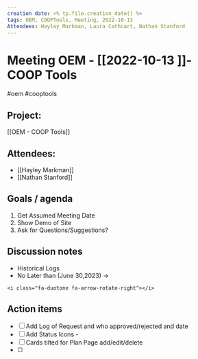 ```yaml
---
creation date: <% tp.file.creation_date() %>
tags: OEM, COOPTools, Meeting, 2022-10-13
Attendees: Hayley Markman, Laura Cathcart, Nathan Stanford
---
```


# Meeting OEM - [[2022-10-13 ]]- COOP Tools 
#oem #cooptools 

## Project:
[[OEM - COOP Tools]]

## Attendees:
* [[Hayley Markman]]
* [[Nathan Stanford]]


## Goals / agenda 
1. Get Assumed Meeting Date
2. Show Demo of Site
3. Ask for Questions/Suggestions?

## Discussion notes
- Historical Logs
- No Later than (June 30,2023)
->
```
<i class="fa-duotone fa-arrow-rotate-right"></i>
```

## Action items
 
- [ ] Add Log of Request and who approved/rejected and date
- [ ] Add Status Icons - 
- [ ] Cards tilted for Plan Page add/edit/delete
- [ ] 

